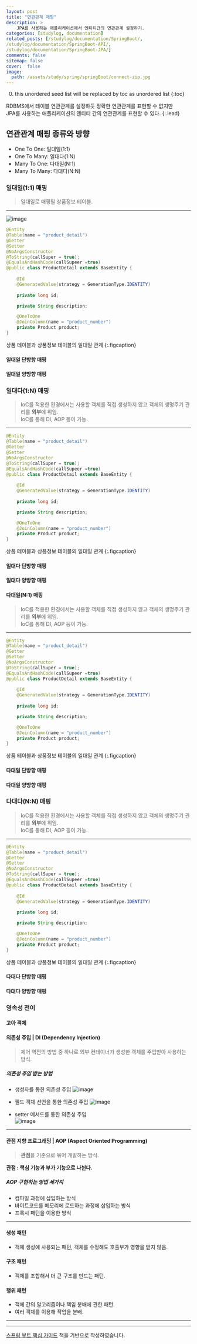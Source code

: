 ```yaml
---
layout: post
title: "연관관계 매핑"
description: >
    JPA를 사용하는 애플리케이션에서 엔티티간의 연관관계 설정하기.
categories: [studylog, documentation]
related_posts: [/studylog/documentation/SpringBoot/, 
/studylog/documentation/SpringBoot-API/,
/studylog/documentation/SpringBoot-JPA/]
comments: false
sitemap: false
cover:  false
image: 
  path: /assets/study/spring/springBoot/connect-zip.jpg
---
```


0. this unordered seed list will be replaced by toc as unordered list 
{:toc}

RDBMS에서 테이블 연관관계를 설정하듯 정확한 연관관계를 표현할 수 없지만<br>JPA를 사용하는 애플리케이션의 엔티티 간의 연관관계를 표현할 수 있다.
{:.lead}

## 연관관계 매핑 종류와 방향
- One To One: 일대일(1:1)
- One To Many: 일대다(1:N)
- Many To One: 다대일(N:1)
- Many To Many: 다대다(N:N)

### 일대일(1:1) 매핑
> 일대일로 매핑될 상품정보 테이블.
<hr>

![image](/assets/study/spring/springBoot/SprintBoot-RelationMapping.png)
```java
@Entity
@Table(name = "product_detail")
@Getter
@Setter
@NoArgsConstructor
@ToString(callSuper = true);
@EqualsAndHashCode(callSupeer =true)
@public class ProductDetail extends BaseEntity {
    
    @Id
    @GeneratedValue(strategy = GenerationType.IDENTITY)
    
    private long id;

    private String description;

    @OneToOne
    @JoinColumn(name = "product_number")
    private Product product;
}
```
상품 테이블과 상품정보 테이블의 일대일 관계
{:.figcaption}

#### 일대일 단방향 매핑
#### 일대일 양방향 매핑 

### 일대다(1:N) 매핑
> IoC를 적용한 환경에서는 사용할 객체를 직접 생성하지 않고 객체의 생명주기 관리를 **외부**에 위임.<br>IoC를 통해 DI, AOP 등이 가능.<br>
<hr>

```java
@Entity
@Table(name = "product_detail")
@Getter
@Setter
@NoArgsConstructor
@ToString(callSuper = true);
@EqualsAndHashCode(callSupeer =true)
@public class ProductDetail extends BaseEntity {
    
    @Id
    @GeneratedValue(strategy = GenerationType.IDENTITY)
    
    private long id;

    private String description;

    @OneToOne
    @JoinColumn(name = "product_number")
    private Product product;
}
```
상품 테이블과 상품정보 테이블의 일대일 관계
{:.figcaption}

#### 일대다 단방향 매핑
#### 일대다 양방향 매핑 
#### 다대일(N:1) 매핑
> IoC를 적용한 환경에서는 사용할 객체를 직접 생성하지 않고 객체의 생명주기 관리를 **외부**에 위임.<br>IoC를 통해 DI, AOP 등이 가능.<br>
<hr>

```java
@Entity
@Table(name = "product_detail")
@Getter
@Setter
@NoArgsConstructor
@ToString(callSuper = true);
@EqualsAndHashCode(callSupeer =true)
@public class ProductDetail extends BaseEntity {
    
    @Id
    @GeneratedValue(strategy = GenerationType.IDENTITY)
    
    private long id;

    private String description;

    @OneToOne
    @JoinColumn(name = "product_number")
    private Product product;
}
```
상품 테이블과 상품정보 테이블의 일대일 관계
{:.figcaption}

#### 다대일 단방향 매핑
#### 다대일 양방향 매핑 
### 다대다(N:N) 매핑
> IoC를 적용한 환경에서는 사용할 객체를 직접 생성하지 않고 객체의 생명주기 관리를 **외부**에 위임.<br>IoC를 통해 DI, AOP 등이 가능.<br>
<hr>

```java
@Entity
@Table(name = "product_detail")
@Getter
@Setter
@NoArgsConstructor
@ToString(callSuper = true);
@EqualsAndHashCode(callSupeer =true)
@public class ProductDetail extends BaseEntity {
    
    @Id
    @GeneratedValue(strategy = GenerationType.IDENTITY)
    
    private long id;

    private String description;

    @OneToOne
    @JoinColumn(name = "product_number")
    private Product product;
}
```
상품 테이블과 상품정보 테이블의 일대일 관계
{:.figcaption}

#### 다대다 단방향 매핑
#### 다대다 양방향 매핑 

### 영속성 전이 
#### 고아 객체

#### 의존성 주입 | DI (Dependency Injection)
> 제어 역전의 방법 중 하나로 외부 컨테이너가 생성한 객체를 주입받아 사용하는 방식.

##### 의존성 주입 받는 방법
- 생성자를 통한 의존성 주입
![image](/assets/study/spring/springBoot/di_constructor.png)

- 필드 객체 선언을 통한 의존성 주입
![image](/assets/study/spring/springBoot/di_field.png)

- setter 메서드를 통한 의존성 주입<br>
![image](/assets/study/spring/springBoot/di_setter.png)
<hr>

#### 관점 지향 프로그래밍 | AOP (Aspect Oriented Programming)
> **관점**을 기준으로 묶어 개발하는 방식.<br>

**관점 : 핵심 기능과 부가 기능으로 나뉜다.**

##### AOP 구현하는 방법 세가지
- 컴파일 과정에 삽입하는 방식
- 바이트코드를 메모리에 로드하는 과정에 삽입하는 방식
- 프록시 패턴을 이용한 방식
<hr>

#### 생성 패턴
- 객체 생성에 사용되는 패턴, 객체를 수정해도 호출부가 영향을 받지 않음.
#### 구조 패턴
- 객체를 조합해서 더 큰 구조를 만드는 패턴.
#### 행위 패턴
- 객체 간의 알고리즘이나 책임 분배에 관한 패턴.
- 여러 객체를 이용해 작업을 분배.
<hr>


<hr>
<a href="https://www.aladin.co.kr/shop/wproduct.aspx?ItemId=296591989">스프링 부트 핵심 가이드</a> 책을 기반으로 작성하였습니다.